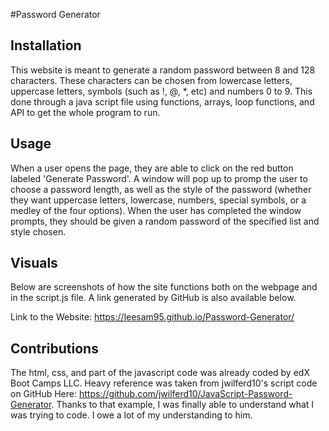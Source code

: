#Password Generator

## Installation
This website is meant to generate a random password between 8 and 128 characters. These characters can be chosen from lowercase letters, uppercase letters, symbols (such as !, @, *, etc) and numbers 0 to 9. This done through a java script file using functions, arrays, loop functions, and API to get the whole program to run. 


## Usage
When a user opens the page, they are able to click on the red button labeled 'Generate Password'. A window will pop up to promp the user to choose a password length, as well as the style of the password (whether they want uppercase letters, lowercase, numbers, special symbols, or a medley of the four options). When the user has completed the window prompts, they should be given a random password of the specified list and style chosen. 

## Visuals
Below are screenshots of how the site functions both on the webpage and in the script.js file. A link generated by GitHub is also available below.


Link to the Website: https://leesam95.github.io/Password-Generator/



## Contributions
The html, css, and part of the javascript code was already coded by edX Boot Camps LLC. Heavy reference was taken from jwilferd10's script code on GitHub Here: https://github.com/jwilferd10/JavaScript-Password-Generator. Thanks to that example, I was finally able to understand what I was trying to code. I owe a lot of my understanding to him. 




